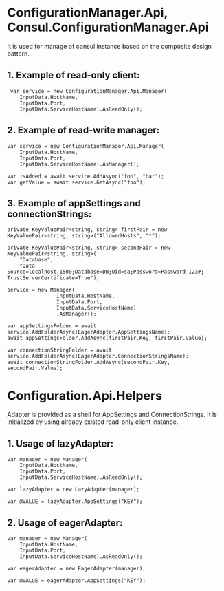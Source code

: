# ConfigurationManager.Api, Consul.ConfigurationManager.Api
It is used for manage of consul instance based on the composite design pattern.

## 1. Example of read-only client:
```
 var service = new ConfigurationManager.Api.Manager(
	InputData.HostName,
	InputData.Port,
	InputData.ServiceHostName).AsReadOnly();
```

## 2. Example of read-write manager:
```
var service = new ConfigurationManager.Api.Manager(
	InputData.HostName,
	InputData.Port,
	InputData.ServiceHostName).AsManager();

var isAdded = await service.AddAsync("foo", "bar");
var getValue = await service.GetAsync("foo");
```

## 3. Example of appSettings and connectionStrings:
```
private KeyValuePair<string, string> firstPair = new KeyValuePair<string, string>("AllowedHosts", "*");

private KeyValuePair<string, string> secondPair = new KeyValuePair<string, string>(
	"Database", 
	"Data Source=localhost,1500;Database=DB;Uid=sa;Password=Password_123#; TrustServerCertificate=True");

service = new Manager(
                InputData.HostName,
                InputData.Port,
                InputData.ServiceHostName)
                .AsManager();

var appSettingsFolder = await service.AddFolderAsync(EagerAdapter.AppSettingsName);
await appSettingsFolder.AddAsync(firstPair.Key, firstPair.Value);

var connectionStringFolder = await service.AddFolderAsync(EagerAdapter.ConnectionStringsName);
await connectionStringFolder.AddAsync(secondPair.Key, secondPair.Value);
```
# Configuration.Api.Helpers
Adapter is provided as a shell for AppSettings and ConnectionStrings. It is initialized by using
already existed read-only client instance.

## 1. Usage of lazyAdapter:
```
var manager = new Manager(
	InputData.HostName, 
	InputData.Port, 
	InputData.ServiceHostName).AsReadOnly();

var lazyAdapter = new LazyAdapter(manager);

var @VALUE = lazyAdapter.AppSettings("KEY");
```
## 2. Usage of eagerAdapter:
```
var manager = new Manager(
	InputData.HostName, 
	InputData.Port, 
	InputData.ServiceHostName).AsReadOnly();

var eagerAdapter = new EagerAdapter(manager);

var @VALUE = eagerAdapter.AppSettings("KEY");
```
